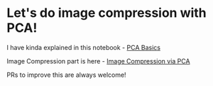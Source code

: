 # Let's do image compression with PCA!

I have kinda explained in this notebook - [PCA Basics](./PCA_Basics.ipynb)

Image Compression part is here - [Image Compression via PCA](./Image_Compression_with_PCA.ipynb)

PRs to improve this are always welcome!
